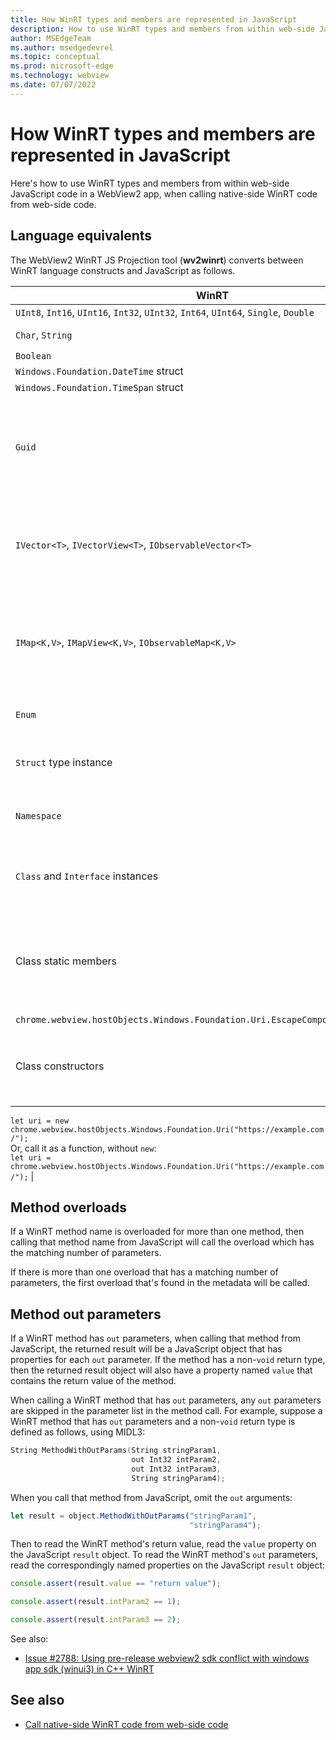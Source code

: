 ```yaml
---
title: How WinRT types and members are represented in JavaScript
description: How to use WinRT types and members from within web-side JavaScript code in a WebView2 app, when calling native-side WinRT code from web-side code.
author: MSEdgeTeam
ms.author: msedgedevrel
ms.topic: conceptual
ms.prod: microsoft-edge
ms.technology: webview
ms.date: 07/07/2022
---
```

# How WinRT types and members are represented in JavaScript

Here's how to use WinRT types and members from within web-side JavaScript code in a WebView2 app, when calling native-side WinRT code from web-side code.


<!-- ====================================================================== -->
## Language equivalents

The WebView2 WinRT JS Projection tool (**wv2winrt**) converts between WinRT language constructs and JavaScript as follows.

| WinRT | JavaScript | Notes |
|---|---|---|
| `UInt8`, `Int16`, `UInt16`, `Int32`, `UInt32`, `Int64`, `UInt64`, `Single`, `Double` | `Number` | |
| `Char`, `String` | `String` | JavaScript Strings are converted back to WinRT |
| `Boolean` | `Boolean` | |
| `Windows.Foundation.DateTime` struct | `Date` | |
| `Windows.Foundation.TimeSpan` struct | `Number` | |
| `Guid` | `String` | JavaScript `String` instances that contain a string representation of a UUID (as described in [RFC 4122](https://www.rfc-editor.org/rfc/rfc4122), with or without delimiting `{` and `}` braces, are converted to the corresponding UUID.  UUIDs are converted to their string representation with delimiting `{` and `}` brace characters at the start and end.
| `IVector<T>`, `IVectorView<T>`, `IObservableVector<T>` | `Array` and JavaScript object | If a runtimeclass<!--global: spelling?--> instance implements vector interfaces, then it is represented in JavaScript as the usual object described below, but also will act like a JavaScript array with reads and writes performed live on the underlying WinRT vector object.
| `IMap<K,V>`, `IMapView<K,V>`, `IObservableMap<K,V>` | JavaScript object | If a runtimeclass instance implements map interfaces, then it is represented in JavaScript as the usual object described below, but also will has properties with name and values from the underlying WinRT map object with reads and writes performed live on the underlying WinRT map object. |
| `Enum` | JavaScript object | The enum type is represented as a JavaScript object.  Each enum value is a `Number` property on that JavaScript object. |
| `Struct` type instance | JavaScript object | A struct type is converted back and forth between JavaScript objects with property names corresponding to the `Struct` type member names. |
| `Namespace` | JavaScript object | Namespaces are represented as JavaScript objects with properties for each child namespace, enum type, and runtimeclasses. |
| `Class` and `Interface` instances | JavaScript object | Runtimeclasses and interfaces are converted to JavaScript objects with all the methods, properties, and events. <br/>There is no support for implementing an interface in JavaScript. |
| Class static members | JavaScript object properties | Runtimeclasses with static methods, properties, or events, are represented as properties of their namespace with the static methods, properties, and events as properties on that JavaScript object.  For example, to call the static method `Windows.Foundation.Uri.EscapeComponent`, use: <br/>
`chrome.webview.hostObjects.Windows.Foundation.Uri.EscapeComponent("example");` |
| Class constructors | JavaScript constructor | Runtimeclasses with constructors are represented as a JavaScript constructor and function on the namespace object.  For example, to create a new `Windows.Foundation.Uri` object, you can either call it as a constructor, using `new`: <br/>
`let uri = new chrome.webview.hostObjects.Windows.Foundation.Uri("https://example.com/");` <br/>
Or, call it as a function, without `new`: <br/>
`let uri = chrome.webview.hostObjects.Windows.Foundation.Uri("https://example.com/");` |


<!-- ====================================================================== -->
## Method overloads

If a WinRT method name is overloaded for more than one method, then calling that method name from JavaScript will call the overload which has the matching number of parameters.

If there is more than one overload that has a matching number of parameters, the first overload that's found in the metadata will be called.

 
<!-- ====================================================================== -->
## Method out parameters

If a WinRT method has `out` parameters, when calling that method from JavaScript, the returned result will be a JavaScript object that has properties for each `out` parameter.  If the method has a non-`void` return type, then the returned result object will also have a property named `value` that contains the return value of the method.

When calling a WinRT method that has `out` parameters, any `out` parameters are skipped in the parameter list in the method call.  For example, suppose a WinRT method that has `out` parameters and a non-`void` return type is defined as follows, using MIDL3:

```cpp
String MethodWithOutParams(String stringParam1, 
                           out Int32 intParam2, 
                           out Int32 intParam3, 
                           String stringParam4);
```

When you call that method from JavaScript, omit the `out` arguments:

```js
let result = object.MethodWithOutParams("stringParam1", 
                                        "stringParam4");
```

Then to read the WinRT method's return value, read the `value` property on the JavaScript `result` object.  To read the WinRT method's `out` parameters, read the correspondingly named properties on the JavaScript `result` object:

```js
console.assert(result.value == "return value");

console.assert(result.intParam2 == 1);

console.assert(result.intParam3 == 2);
```
 
See also:
* [Issue #2788: Using pre-release webview2 sdk conflict with windows app sdk (winui3) in C++ WinRT](https://github.com/MicrosoftEdge/WebView2Feedback/issues/2788)


<!-- ====================================================================== -->
## See also

* [Call native-side WinRT code from web-side code](./winrt-from-js.md)
